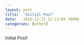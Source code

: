 ```yaml
---
layout: post
title:  "Initial Post"
date:   2016-11-12 11:13:05 +0800
categories: [other]
---
```


Initial Post!
